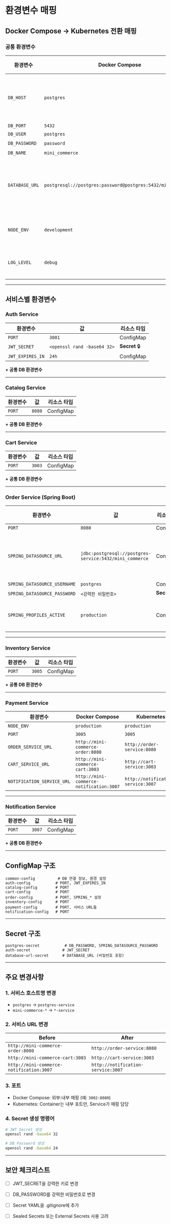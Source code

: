 # 환경변수 매핑

## Docker Compose → Kubernetes 전환 매핑

### 공통 환경변수

| 환경변수 | Docker Compose | Kubernetes | 리소스 타입 | 비고 |
|---------|---------------|------------|------------|------|
| `DB_HOST` | `postgres` | `postgres-service` | ConfigMap | 호스트명 변경 |
| `DB_PORT` | `5432` | `5432` | ConfigMap | - |
| `DB_USER` | `postgres` | `postgres` | ConfigMap | - |
| `DB_PASSWORD` | `password` | `<강력한 비밀번호>` | **Secret** | 🔒 |
| `DB_NAME` | `mini_commerce` | `mini_commerce` | ConfigMap | - |
| `DATABASE_URL` | `postgresql://postgres:password@postgres:5432/mini_commerce` | `postgresql://postgres:<password>@postgres-service:5432/mini_commerce` | **Secret** | 🔒 호스트명 변경 |
| `NODE_ENV` | `development` | `production` | ConfigMap | 환경 변경 |
| `LOG_LEVEL` | `debug` | `info` | ConfigMap | 환경 변경 |

---

## 서비스별 환경변수

### Auth Service

| 환경변수 | 값 | 리소스 타입 |
|---------|---|------------|
| `PORT` | `3001` | ConfigMap |
| `JWT_SECRET` | `<openssl rand -base64 32>` | **Secret** 🔒 |
| `JWT_EXPIRES_IN` | `24h` | ConfigMap |

**+ 공통 DB 환경변수**

---

### Catalog Service

| 환경변수 | 값 | 리소스 타입 |
|---------|---|------------|
| `PORT` | `8080` | ConfigMap |

**+ 공통 DB 환경변수**

---

### Cart Service

| 환경변수 | 값 | 리소스 타입 |
|---------|---|------------|
| `PORT` | `3003` | ConfigMap |

**+ 공통 DB 환경변수**

---

### Order Service (Spring Boot)

| 환경변수 | 값 | 리소스 타입 | 비고 |
|---------|---|------------|------|
| `PORT` | `8080` | ConfigMap | |
| `SPRING_DATASOURCE_URL` | `jdbc:postgresql://postgres-service:5432/mini_commerce` | ConfigMap | 호스트명 변경 |
| `SPRING_DATASOURCE_USERNAME` | `postgres` | ConfigMap | |
| `SPRING_DATASOURCE_PASSWORD` | `<강력한 비밀번호>` | **Secret** 🔒 | |
| `SPRING_PROFILES_ACTIVE` | `production` | ConfigMap | 신규 추가 |

---

### Inventory Service

| 환경변수 | 값 | 리소스 타입 |
|---------|---|------------|
| `PORT` | `3005` | ConfigMap |

**+ 공통 DB 환경변수**

---

### Payment Service

| 환경변수 | Docker Compose | Kubernetes | 리소스 타입 |
|---------|---------------|------------|------------|
| `NODE_ENV` | `production` | `production` | ConfigMap |
| `PORT` | `3005` | `3005` | ConfigMap |
| `ORDER_SERVICE_URL` | `http://mini-commerce-order:8080` | `http://order-service:8080` | ConfigMap |
| `CART_SERVICE_URL` | `http://mini-commerce-cart:3003` | `http://cart-service:3003` | ConfigMap |
| `NOTIFICATION_SERVICE_URL` | `http://mini-commerce-notification:3007` | `http://notification-service:3007` | ConfigMap |

---

### Notification Service

| 환경변수 | 값 | 리소스 타입 |
|---------|---|------------|
| `PORT` | `3007` | ConfigMap |

**+ 공통 DB 환경변수**

---

## ConfigMap 구조

```
common-config          # DB 연결 정보, 환경 설정
auth-config           # PORT, JWT_EXPIRES_IN
catalog-config        # PORT
cart-config           # PORT
order-config          # PORT, SPRING_* 설정
inventory-config      # PORT
payment-config        # PORT, 서비스 URL들
notification-config   # PORT
```

---

## Secret 구조

```
postgres-secret           # DB_PASSWORD, SPRING_DATASOURCE_PASSWORD
auth-secret              # JWT_SECRET
database-url-secret      # DATABASE_URL (비밀번호 포함)
```

---

## 주요 변경사항

### 1. 서비스 호스트명 변경
- `postgres` → `postgres-service`
- `mini-commerce-*` → `*-service`

### 2. 서비스 URL 변경
| Before | After |
|--------|-------|
| `http://mini-commerce-order:8080` | `http://order-service:8080` |
| `http://mini-commerce-cart:3003` | `http://cart-service:3003` |
| `http://mini-commerce-notification:3007` | `http://notification-service:3007` |

### 3. 포트
- Docker Compose: 외부:내부 매핑 (예: `3002:8080`)
- Kubernetes: Container는 내부 포트만, Service가 매핑 담당

### 4. Secret 생성 명령어

```bash
# JWT Secret 생성
openssl rand -base64 32

# DB Password 생성
openssl rand -base64 24
```

---

## 보안 체크리스트

- [ ] JWT_SECRET을 강력한 키로 변경
- [ ] DB_PASSWORD를 강력한 비밀번호로 변경
- [ ] Secret YAML을 .gitignore에 추가
- [ ] Sealed Secrets 또는 External Secrets 사용 고려

